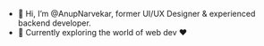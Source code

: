 - 👋 Hi, I’m @AnupNarvekar, former UI/UX Designer & experienced backend developer.
- 🌱 Currently exploring the world of web dev ❤️

<!---
AnupNarvekar/AnupNarvekar is a ✨ special ✨ repository because its `README.md` (this file) appears on your GitHub profile.
You can click the Preview link to take a look at your changes.
--->
